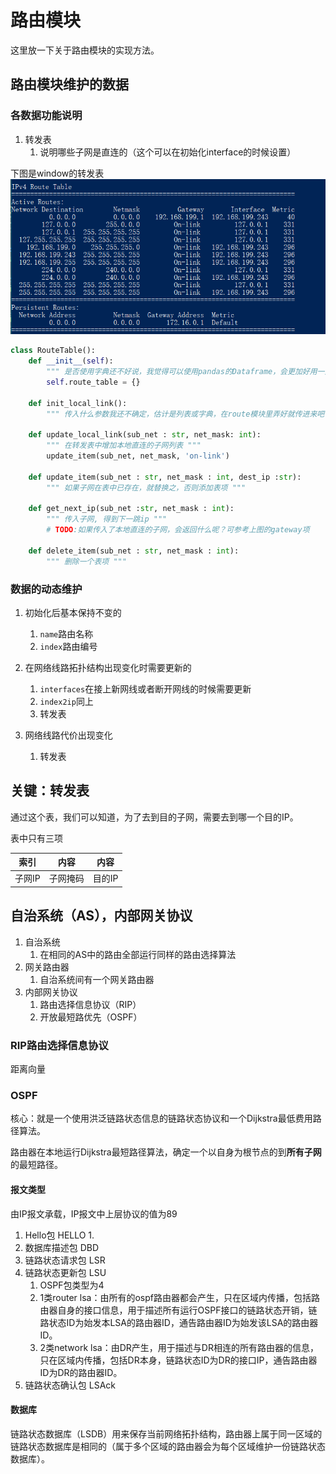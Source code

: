 # 路由模块

这里放一下关于路由模块的实现方法。

## 路由模块维护的数据


### 各数据功能说明

1. 转发表
    1. 说明哪些子网是直连的（这个可以在初始化interface的时候设置）

下图是window的转发表
![](figure/2018-05-12-02-39-50.png)

```py
class RouteTable():
    def __init__(self):
        """ 是否使用字典还不好说，我觉得可以使用pandas的Dataframe，会更加好用一些"""
        self.route_table = {}
    
    def init_local_link():
        """ 传入什么参数我还不确定，估计是列表或字典，在route模块里弄好就传进来吧 """
    
    def update_local_link(sub_net : str, net_mask: int):
        """ 在转发表中增加本地直连的子网列表 """
        update_item(sub_net, net_mask, 'on-link')

    def update_item(sub_net : str, net_mask : int, dest_ip :str):
        """ 如果子网在表中已存在，就替换之，否则添加表项 """

    def get_next_ip(sub_net :str, net_mask : int):
        """ 传入子网, 得到下一跳ip """
        # TODO:如果传入了本地直连的子网，会返回什么呢？可参考上图的gateway项
    
    def delete_item(sub_net : str, net_mask : int):
        """ 删除一个表项 """

```

### 数据的动态维护

1. 初始化后基本保持不变的
    1. `name`路由名称
    1. `index`路由编号

1. 在网络线路拓扑结构出现变化时需要更新的
    1. `interfaces`在接上新网线或者断开网线的时候需要更新
    1. `index2ip`同上
    1. 转发表

1. 网络线路代价出现变化
    1. 转发表

## 关键：转发表

通过这个表，我们可以知道，为了去到目的子网，需要去到哪一个目的IP。

表中只有三项

|索引|内容|内容|
|-|-|-|
|子网IP|子网掩码|目的IP|

##  自治系统（AS），内部网关协议

1. 自治系统
    1. 在相同的AS中的路由全部运行同样的路由选择算法
1. 网关路由器
    1. 自治系统间有一个网关路由器
1. 内部网关协议
    1. 路由选择信息协议（RIP）
    1. 开放最短路优先（OSPF）

### RIP路由选择信息协议

距离向量

### OSPF

核心：就是一个使用洪泛链路状态信息的链路状态协议和一个Dijkstra最低费用路径算法。

路由器在本地运行Dijkstra最短路径算法，确定一个以自身为根节点的到**所有子网**的最短路径。

#### 报文类型

由IP报文承载，IP报文中上层协议的值为89

1. Hello包 HELLO
    1. 
1. 数据库描述包 DBD
1. 链路状态请求包 LSR
1. 链路状态更新包 LSU
    1. OSPF包类型为4
    1. 1类router lsa：由所有的ospf路由器都会产生，只在区域内传播，包括路由器自身的接口信息，用于描述所有运行OSPF接口的链路状态开销，链路状态ID为始发本LSA的路由器ID，通告路由器ID为始发该LSA的路由器ID。
    1. 2类network lsa：由DR产生，用于描述与DR相连的所有路由器的信息，只在区域内传播，包括DR本身，链路状态ID为DR的接口IP，通告路由器ID为DR的路由器ID。
1. 链路状态确认包 LSAck


#### 数据库

链路状态数据库（LSDB）用来保存当前网络拓扑结构，路由器上属于同一区域的链路状态数据库是相同的（属于多个区域的路由器会为每个区域维护一份链路状态数据库）。